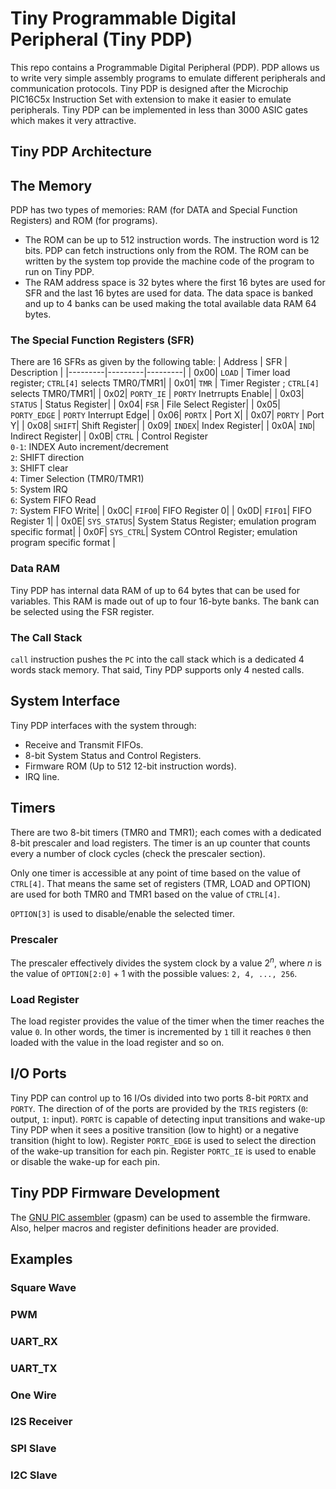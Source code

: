 # Tiny Programmable Digital Peripheral (Tiny PDP)

This repo contains a Programmable Digital Peripheral (PDP). PDP allows us to write very simple assembly programs to emulate different peripherals and communication protocols. Tiny PDP is designed after the Microchip PIC16C5x Instruction Set with extension to make it easier to emulate peripherals. Tiny PDP can be implemented in less than 3000 ASIC gates which makes it very attractive.

## Tiny PDP Architecture

## The Memory

PDP has two types of memories: RAM (for DATA and Special Function Registers) and ROM (for programs). 

- The ROM can be up to 512 instruction words. The instruction word is 12 bits. PDP can fetch instructions only from the ROM. The ROM can be written by the system top provide the machine code of the program to run on Tiny PDP.
- The RAM address space is 32 bytes where the first 16 bytes are used for SFR and the last 16 bytes are used for data. The data space is banked and up to 4 banks can be used making the total available data RAM 64 bytes.

### The Special Function Registers (SFR)

There are 16 SFRs as given by the following table:
| Address | SFR | Description |
|---------|---------|---------|
| 0x00| `LOAD` | Timer load register; `CTRL[4]` selects TMR0/TMR1|
| 0x01| `TMR`    | Timer Register ; `CTRL[4]` selects TMR0/TMR1|
| 0x02| `PORTY_IE` | `PORTY` Inetrrupts Enable|
| 0x03| `STATUS`  | Status Register|
| 0x04| `FSR`     | File Select Register|
| 0x05| `PORTY_EDGE` | `PORTY` Interrupt Edge|
| 0x06| `PORTX`   | Port X|
| 0x07| `PORTY`   | Port Y|
| 0x08| `SHIFT`| Shift Register|
| 0x09| `INDEX`| Index Register|
| 0x0A| `IND`| Indirect Register|
| 0x0B| `CTRL` | Control Register<br>`0-1`: INDEX Auto increment/decrement<br>`2`: SHIFT direction<br>`3`: SHIFT clear<br> `4`: Timer Selection (TMR0/TMR1)<br>`5`: System IRQ<br> `6`: System FIFO Read<br> `7`: System FIFO Write| 
| 0x0C| `FIFO0`| FIFO Register 0|
| 0x0D| `FIFO1`| FIFO Register 1|
| 0x0E| `SYS_STATUS`| System Status Register; emulation program specific format|
| 0x0F| `SYS_CTRL`| System COntrol Register; emulation program specific format |

### Data RAM

Tiny PDP has internal data RAM of up to 64 bytes that can be used for variables. This RAM is made out of up to four 16-byte banks. The bank can be selected using the FSR register.

### The Call Stack
``call`` instruction pushes the ``PC`` into the call stack which is a dedicated 4 words stack memory. That said, Tiny PDP supports only 4 nested calls.

## System Interface

Tiny PDP interfaces with the system through:

- Receive and Transmit FIFOs.
- 8-bit System Status and Control Registers.
- Firmware ROM (Up to 512 12-bit instruction words).
- IRQ line.

## Timers

There are two 8-bit timers (TMR0 and TMR1); each comes with a dedicated 8-bit prescaler and load registers. The timer is an up counter that counts every a number of clock cycles (check the prescaler section). 

Only one timer is accessible at any point of time based on the value of `CTRL[4]`. That means the same set of registers (TMR, LOAD and OPTION) are used for both TMR0 and TMR1 based on the value of `CTRL[4]`. 

`OPTION[3]` is used to disable/enable the selected timer.

### Prescaler
The prescaler effectively divides the system clock by a value $2^n$, where $n$ is the value of `OPTION[2:0]` + 1 with the possible values: `2, 4, ..., 256`.

### Load Register

The load register provides the value of the timer when the timer reaches the value `0`. In other words, the timer is incremented by `1` till it reaches `0` then loaded with the value in the load register and so on.

## I/O Ports

Tiny PDP can control up to 16 I/Os divided into two ports 8-bit ``PORTX`` and ``PORTY``. The direction of of the ports are provided by the ``TRIS`` registers (``0``: output, ``1``: input). ``PORTC`` is capable of detecting input transitions and wake-up Tiny PDP when it sees a positive transition (low to hight) or a negative transition (hight to low). Register ``PORTC_EDGE`` is used to select the direction of the wake-up transition for each pin. Register ``PORTC_IE`` is used to enable or disable the wake-up for each pin.

## Tiny PDP Firmware Development

The [GNU PIC assembler](https://gputils.sourceforge.io/) (gpasm) can be used to assemble the firmware. Also, helper macros and register definitions header are provided.

## Examples

### Square Wave

### PWM

### UART_RX

### UART_TX

### One Wire

### I2S Receiver

### SPI Slave

### I2C Slave
 